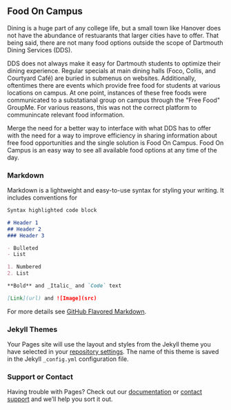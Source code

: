 ## Food On Campus 

Dining is a huge part of any college life, but a small town like Hanover does not have the abundance of restuarants that larger cities have to offer. That being said, there are not many food options outside the scope of Dartmouth Dining Services (DDS). 

DDS does not always make it easy for Dartmouth students to optimize their dining experience. Regular specials at main dining halls (Foco, Collis, and Courtyard Café) are buried in submenus on websites. Additionally, oftentimes there are events which provide free food for students at various locations on campus. At one point, instances of these free foods were communicated to a substatianal group on campus through the "Free Food" GroupMe. For various reasons, this was not the correct platform to communincate relevant food information. 

Merge the need for a better way to interface with what DDS has to offer with the need for a way to improve efficiency in sharing information about free food opportunities and the single solution is Food On Campus. Food On Campus is an easy way to see all available food options at any time of the day. 

### Markdown

Markdown is a lightweight and easy-to-use syntax for styling your writing. It includes conventions for

```markdown
Syntax highlighted code block

# Header 1
## Header 2
### Header 3

- Bulleted
- List

1. Numbered
2. List

**Bold** and _Italic_ and `Code` text

[Link](url) and ![Image](src)
```

For more details see [GitHub Flavored Markdown](https://guides.github.com/features/mastering-markdown/).

### Jekyll Themes

Your Pages site will use the layout and styles from the Jekyll theme you have selected in your [repository settings](https://github.com/ShannonRopp/CS65/settings). The name of this theme is saved in the Jekyll `_config.yml` configuration file.

### Support or Contact

Having trouble with Pages? Check out our [documentation](https://help.github.com/categories/github-pages-basics/) or [contact support](https://github.com/contact) and we’ll help you sort it out.
